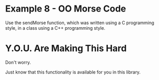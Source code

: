 # Example 8 - OO Morse Code

Use the sendMorse function, which was written using a C programming style, in
a class using a C++ programming style.

# Y.O.U. Are Making This Hard

Don't worry.

Just know that this functionality is available for you in this library.

